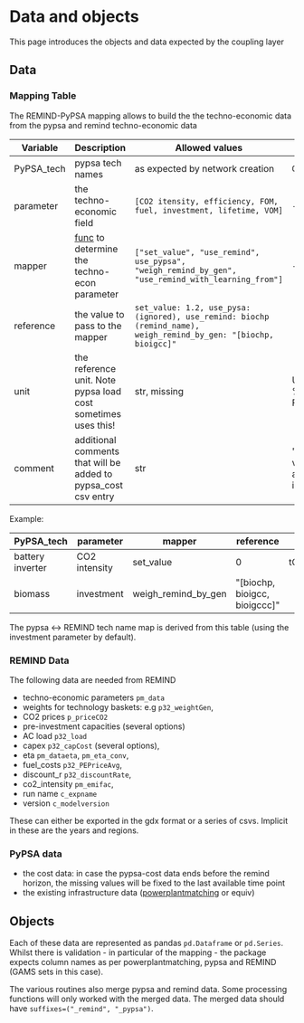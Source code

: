# Data and objects
This page introduces the objects and data expected by the coupling layer
## Data

### Mapping Table
The REMIND-PyPSA mapping allows to build the the techno-economic data from the pypsa and remind techno-economic data 

| Variable | Description | Allowed values | example |
|--------------------|---------------|------------|-----------|
| PyPSA_tech | pypsa tech names | as expected by network creation | `OCGT` |
| parameter  | the techno-economic field | `[CO2 itensity, efficiency, FOM, fuel, investment, lifetime, VOM] ` | - |
| mapper    | [func](transformations#techno-econmic-data) to determine the techno-econ parameter | `["set_value", "use_remind", use_pypsa", "weigh_remind_by_gen", "use_remind_with_learning_from"]`| - |
| reference | the value to pass to the mapper | `set_value: 1.2, use_pysa:(ignored), use_remind: biochp (remind_name), weigh_remind_by_gen: "[biochp, bioigcc]"` |
| unit     | the reference unit. Note pypsa load cost sometimes uses this! | str, missing | USD/Mwh, % (for FOM) |  
| comment | additional comments that will be added to pypsa_cost csv entry | str | "Dummy value to avoid issues" |

Example:

PyPSA_tech|parameter|mapper|reference|unit|comment|
|----|-----|----|----|----|----|
battery inverter|CO2 intensity|set_value|0|tCO2/MWh_th| |
biomass|investment|weigh_remind_by_gen|"[biochp, bioigcc, bioigccc]"| |

The pypsa <-> REMIND tech name map is derived from this table (using the investment parameter by default).

### REMIND Data

The following data are needed from REMIND
- techno-economic parameters `pm_data`
- weights for technology baskets: e.g `p32_weightGen`,
- CO2 prices `p_priceCO2`
- pre-investment capacities (several options)
- AC load `p32_load`
- capex `p32_capCost` (several options),
- eta `pm_dataeta`, `pm_eta_conv`,
- fuel_costs `p32_PEPriceAvg`,
- discount_r `p32_discountRate`,
- co2_intensity `pm_emifac`,
- run name `c_expname`
- version `c_modelversion`

These can either be exported in the gdx format or a series of csvs.
Implicit in these are the years and regions.

### PyPSA data
- the cost data: in case the pypsa-cost data ends before the remind horizon, the missing values will be fixed to the last available time point
- the existing infrastructure data ([powerplantmatching](https://powerplantmatching.readthedocs.io/en/latest/) or equiv)

## Objects

Each of these data are represented as pandas `pd.Dataframe` or `pd.Series`.
Whilst there is validation - in particular of the mapping - the package expects column names as per powerplantmatching, pypsa and REMIND (GAMS sets in this case).

The various routines also merge pypsa and remind data. Some processing functions will only worked with the merged data. The merged data should have `suffixes=("_remind", "_pypsa")`.



